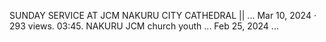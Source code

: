 SUNDAY SERVICE AT JCM NAKURU CITY CATHEDRAL || ... Mar 10, 2024 · 293 views. 03:45. NAKURU JCM church youth ... Feb 25, 2024 ...
